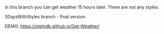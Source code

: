 In this branch you can get weather 15 hours later. There are not any styles.

5DaysWithStyles branch - final version

DEMO: https://olehrdk.github.io/Get-Weather/
